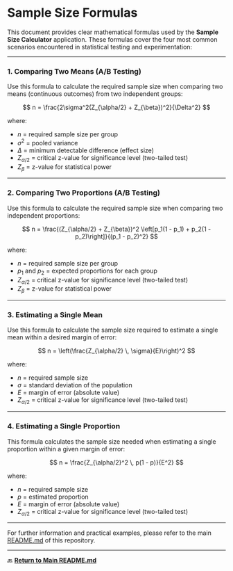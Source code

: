 # Sample Size Formulas

This document provides clear mathematical formulas used by the **Sample Size Calculator** application. These formulas cover the four most common scenarios encountered in statistical testing and experimentation:

---

### 1. Comparing Two Means (A/B Testing)

Use this formula to calculate the required sample size when comparing two means (continuous outcomes) from two independent groups:

$$
n = \frac{2\sigma^2(Z_{\alpha/2} + Z_{\beta})^2}{\Delta^2}
$$

where:
- $n$ = required sample size per group
- $\sigma^2$ = pooled variance
- $\Delta$ = minimum detectable difference (effect size)
- $Z_{\alpha/2}$ = critical z-value for significance level (two-tailed test)
- $Z_{\beta}$ = z-value for statistical power

---

### 2. Comparing Two Proportions (A/B Testing)

Use this formula to calculate the required sample size when comparing two independent proportions:

$$
n = \frac{(Z_{\alpha/2} + Z_{\beta})^2 \left[p_1(1 - p_1) + p_2(1 - p_2)\right]}{(p_1 - p_2)^2}
$$

where:
- $n$ = required sample size per group
- $p_1$ and $p_2$ = expected proportions for each group
- $Z_{\alpha/2}$ = critical z-value for significance level (two-tailed test)
- $Z_{\beta}$ = z-value for statistical power

---

### 3. Estimating a Single Mean

Use this formula to calculate the sample size required to estimate a single mean within a desired margin of error:

$$
n = \left(\frac{Z_{\alpha/2} \, \sigma}{E}\right)^2
$$

where:
- $n$ = required sample size
- $\sigma$ = standard deviation of the population
- $E$ = margin of error (absolute value)
- $Z_{\alpha/2}$ = critical z-value for significance level (two-tailed test)

---

### 4. Estimating a Single Proportion

This formula calculates the sample size needed when estimating a single proportion within a given margin of error:

$$
n = \frac{Z_{\alpha/2}^2 \, p(1 - p)}{E^2}
$$

where:
- $n$ = required sample size
- $p$ = estimated proportion
- $E$ = margin of error (absolute value)
- $Z_{\alpha/2}$ = critical z-value for significance level (two-tailed test)

---

For further information and practical examples, please refer to the main [README.md](../README.md) of this repository.

---

🔙 [**Return to Main README.md**](../README.md)
